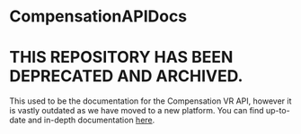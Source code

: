 # CompensationAPIDocs

# THIS REPOSITORY HAS BEEN DEPRECATED AND ARCHIVED.

This used to be the documentation for the Compensation VR API, however it is vastly outdated as we have moved to a new platform. You can find up-to-date and in-depth documentation [here](https://documenter.getpostman.com/view/19193793/UVXkoaij).
